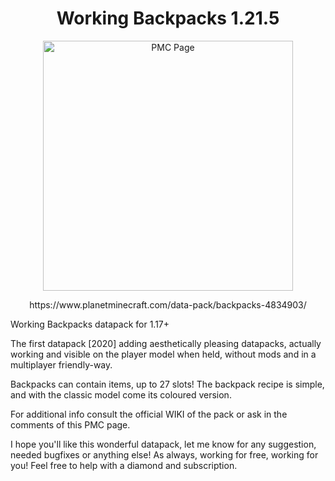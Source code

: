 <div align="center">
  <h1> Working Backpacks 1.21.5 </h1>
  <a href="https://www.planetminecraft.com/data-pack/backpacks-4834903/" style="width:100%">
  <img width="400" src="https://github.com/IconikoUlG/backpacks/blob/main/pmc-cover-2024.png" alt="PMC Page">
  </a>
  <p> https://www.planetminecraft.com/data-pack/backpacks-4834903/ </p>
</div>

Working Backpacks datapack for 1.17+

The first datapack [​2020] adding aesthetically pleasing datapacks, actually working and visible on the player model when held, without mods and in a multiplayer friendly-way.

Backpacks can contain items, up to 27 slots!
The backpack recipe is simple, and with the classic model come its coloured version.

For additional info consult the official WIKI of the pack or ask in the comments of this PMC page.

I hope you'll like this wonderful datapack, let me know for any suggestion, needed bugfixes or anything else! As always, working for free, working for you! Feel free to help with a diamond and subscription.
